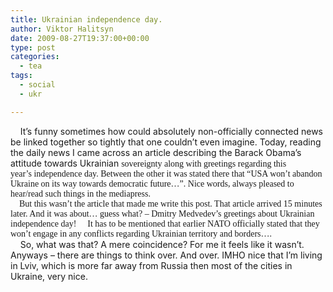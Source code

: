 ```yaml
---
title: Ukrainian independence day.
author: Viktor Halitsyn
date: 2009-08-27T19:37:00+00:00
type: post
categories:
  - tea
tags:
  - social
  - ukr

---
```

&nbsp;&nbsp; &nbsp;It&#8217;s funny sometimes how could absolutely non-officially connected news be linked&nbsp;together so tightly that one couldn&#8217;t even imagine. Today, reading the daily&nbsp;news I came across an article describing the Barack Obama&#8217;s attitude towards Ukrainian&nbsp;<span style="font-family: -webkit-monospace;"><span style="-webkit-border-horizontal-spacing: 2px; -webkit-border-vertical-spacing: 2px;"><span style="font-family: 'Times New Roman';"><span style="-webkit-border-horizontal-spacing: 0px; -webkit-border-vertical-spacing: 0px;">sovereignty along with greetings regarding this year&#8217;s&nbsp;independence&nbsp;day. Between the other it was stated there that &#8220;USA won&#8217;t abandon Ukraine on its way towards democratic future&#8230;&#8221;. Nice words, always pleased to hear/read such things in the mediapress.&nbsp;</span></span></span></span>  
<span style="font-family: -webkit-monospace;"><span style="-webkit-border-horizontal-spacing: 2px; -webkit-border-vertical-spacing: 2px;"><span style="font-family: 'Times New Roman';"><span style="-webkit-border-horizontal-spacing: 0px; -webkit-border-vertical-spacing: 0px;">&nbsp;&nbsp; &nbsp;But this wasn&#8217;t the article that made me write this post. That article arrived 15 minutes later. And it was about&#8230; guess what? &#8211; Dmitry Medvedev&#8217;s greetings about Ukrainian independence day! 🙂 It has to be mentioned that earlier NATO officially stated that they won&#8217;t engage in any conflicts regarding Ukrainian territory and borders&#8230;.</span></span></span></span>  
&nbsp;&nbsp; &nbsp;So, what was that? A mere coincidence? For me it feels like it wasn&#8217;t. Anyways &#8211; there are things to think over. And over. IMHO nice that I&#8217;m living in Lviv, which is more far away from Russia then most of the cities in Ukraine, very nice.